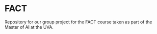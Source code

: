 # FACT
Repository for our group project for the FACT course taken as part of the Master of AI at the UVA.
